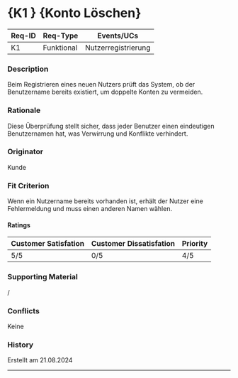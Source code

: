 # {K1 } {Konto Löschen}

| Req-ID | Req-Type | Events/UCs |
|--------|----------|------------|
|  K1    |Funktional|Nutzerregistrierung|

### Description
Beim Registrieren eines neuen Nutzers prüft das System, ob der Benutzername bereits existiert, um doppelte Konten zu vermeiden.

### Rationale
Diese Überprüfung stellt sicher, dass jeder Benutzer einen eindeutigen Benutzernamen hat, was Verwirrung und Konflikte verhindert.

### Originator
Kunde

### Fit Criterion
Wenn ein Nutzername bereits vorhanden ist, erhält der Nutzer eine Fehlermeldung und muss einen anderen Namen wählen.

#### Ratings
| Customer Satisfation | Customer Dissatisfation | Priority |
|----------------------|-------------------------|----------|
|          5/5         |       0/5               |   4/5    |

### Supporting Material
/

### Conflicts
Keine

### History
Erstellt am 21.08.2024

---
